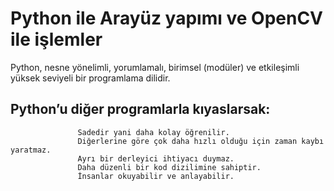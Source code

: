 # Python ile Arayüz yapımı ve OpenCV ile işlemler

Python, nesne yönelimli, yorumlamalı, birimsel (modüler) ve etkileşimli yüksek seviyeli bir programlama dilidir.

## Python’u diğer programlarla kıyaslarsak:

                   Sadedir yani daha kolay öğrenilir. 
                   Diğerlerine göre çok daha hızlı olduğu için zaman kaybı yaratmaz.
                   Ayrı bir derleyici ihtiyacı duymaz.
                   Daha düzenli bir kod dizilimine sahiptir. 
                   İnsanlar okuyabilir ve anlayabilir. 
